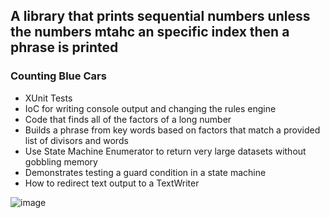 ## A library that prints sequential numbers unless the numbers mtahc an specific index then a phrase is printed

### Counting Blue Cars
- XUnit Tests
- IoC for writing console output and changing the rules engine
- Code that finds all of the factors of a long number
- Builds a phrase from key words based on factors that match a provided list of divisors and words
- Use State Machine Enumerator to return very large datasets without gobbling memory
- Demonstrates testing a guard condition in a state machine
- How to redirect text output to a TextWriter

![image](https://github.com/paul-kimmel/FifteenPuzzle/assets/105062328/b2e8c48d-5279-4812-bdf4-1a9c701d8c61)
